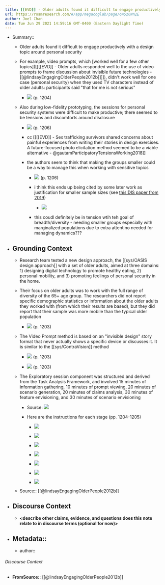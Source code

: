 ```yaml
---
title: [[EVD]] - Older adults found it difficult to engage productively with a design topic around personal security, despite engaging productively with two other topics - [[@lindsayEngagingOlderPeople2012b]]
url: https://roamresearch.com/#/app/megacoglab/page/oWSz6Wn2E
author: Joel Chan
date: Tue Jun 29 2021 14:59:16 GMT-0400 (Eastern Daylight Time)
---
```


- Summary::

    - Older adults found it difficult to engage productively with a design topic around personal security

    - For example, video prompts, which [worked well for a few other topics]([[[[EVD]] - Older adults responded well to the use of video prompts to frame discussion about invisible future technologies - [[@lindsayEngagingOlderPeople2012b]]]]), didn't work well for one case (personal security) when they used TV characters instead of older adults: participants said "that for me is not serious"

        - ![](https://firebasestorage.googleapis.com/v0/b/firescript-577a2.appspot.com/o/imgs%2Fapp%2Fmegacoglab%2Fy-daMe3d01.png?alt=media&token=577849e0-bf07-4c5d-a0c8-3af8aaf40972) (p. 1204)

    - Also during low-fidelity prototyping, the sessions for personal security systems were difficult to make productive; there seemed to be tensions and discomforts around disclosure

        - ![](https://firebasestorage.googleapis.com/v0/b/firescript-577a2.appspot.com/o/imgs%2Fapp%2Fmegacoglab%2FxMnEzXRe4A.png?alt=media&token=c784a3f5-e60d-49b8-a802-6eb721917d00) (p. 1206)

        - cc [[[[EVD]] - Sex trafficking survivors shared concerns about painful experiences from writing their stories in design exercises. A future-focused photo elicitation method seemed to be a viable alternative - @gautamParticipatoryTensionsWorking2018]]

        - the authors seem to think that making the groups smaller could be a way to manage this when working with sensitive topics

            - ![](https://firebasestorage.googleapis.com/v0/b/firescript-577a2.appspot.com/o/imgs%2Fapp%2Fmegacoglab%2Fvb7ctPEHBW.png?alt=media&token=5cd4e3aa-4cce-4273-a09d-dd029b3ad5ab) (p. 1206)

            - i think this ends up being cited by some later work as justification for smaller sample sizes (see [this DIS paper from 2019](https://dl.acm.org/doi/10.1145/3322276.3322317))

                - ![](https://firebasestorage.googleapis.com/v0/b/firescript-577a2.appspot.com/o/imgs%2Fapp%2Fmegacoglab%2FrVeHYltmR0.png?alt=media&token=89d6f9d3-5db3-4b60-9ea2-c3856bcc1409)

            - this coudl definitely be in tension wtih teh goal of breadth/diversity - needing smaller groups especially with marginalized populations due to extra attentino needed for managing dynamics???
- ## **Grounding Context**

    - Research team tested a new design approach, the [[sys/OASIS design approach]] with a set of older adults, aimed at three domains: 1) designing digital technology to promote healthy eating, 2) personal mobility, and 3) promoting feelings of personal security in the home.

    - Their focus on older adults was to work with the full range of diversity of the 65+ age group. The researchers did not report specific demographic statistics or information about the older adults they worked with (from which their results are based), but they did report that their sample was more mobile than the typical older population

        - ![](https://firebasestorage.googleapis.com/v0/b/firescript-577a2.appspot.com/o/imgs%2Fapp%2Fmegacoglab%2FRX16bKrAk8.png?alt=media&token=3f4ae0cc-bcdd-4f34-b1b9-c24ac5d08afc) (p. 1203)

    - The Video Prompt method is based on an "invisible design" story format that never actually shows a specific device or discusses it. It is similar to the [[sys/ContraVision]] method

        - ![](https://firebasestorage.googleapis.com/v0/b/firescript-577a2.appspot.com/o/imgs%2Fapp%2Fmegacoglab%2FeIK7Eb_5Ev.png?alt=media&token=00b9f220-e57b-4f17-b301-940c267976ec) (p. 1203)

        - ![](https://firebasestorage.googleapis.com/v0/b/firescript-577a2.appspot.com/o/imgs%2Fapp%2Fmegacoglab%2FcBeoh6QYuN.png?alt=media&token=b801b578-0eae-4927-809d-687e7c15b8a4) (p. 1203)

    - The Exploratory session component was structured and derived from the Task Analysis Framework, and involved 15 minutes of information gathering, 10 minutes of prompt viewing, 20 minutes of scenario generation, 20 minutes of claims analysis, 30 minutes of feature envisioning, and 30 minutes of scenario envisioning

        - Source: ![](https://firebasestorage.googleapis.com/v0/b/firescript-577a2.appspot.com/o/imgs%2Fapp%2Fmegacoglab%2Fn5jSGVFjvF.png?alt=media&token=495433a8-a390-483d-9090-5bc6e735a6d4)

        - Here are the instructions for each stage (pp. 1204-1205)

            - ![](https://firebasestorage.googleapis.com/v0/b/firescript-577a2.appspot.com/o/imgs%2Fapp%2Fmegacoglab%2FpBO8Epbpbc.png?alt=media&token=90f96c61-32f2-451d-be2f-c28199cfc091)

            - ![](https://firebasestorage.googleapis.com/v0/b/firescript-577a2.appspot.com/o/imgs%2Fapp%2Fmegacoglab%2F9cvdD4FZIw.png?alt=media&token=43d58e7a-c110-46d1-b37d-6e21f8fdffb4)

            - ![](https://firebasestorage.googleapis.com/v0/b/firescript-577a2.appspot.com/o/imgs%2Fapp%2Fmegacoglab%2F2HDI9CkUjm.png?alt=media&token=5a674267-838c-48dd-8483-f28b95bc35e8)

            - ![](https://firebasestorage.googleapis.com/v0/b/firescript-577a2.appspot.com/o/imgs%2Fapp%2Fmegacoglab%2FppChUzeTMJ.png?alt=media&token=c66f86f2-68c7-4d70-89a0-9ed625fa17ee)

            - ![](https://firebasestorage.googleapis.com/v0/b/firescript-577a2.appspot.com/o/imgs%2Fapp%2Fmegacoglab%2F6m7YxKcEsV.png?alt=media&token=82e0fcd1-026a-4ca2-bb31-fcd23b199391)

            - ![](https://firebasestorage.googleapis.com/v0/b/firescript-577a2.appspot.com/o/imgs%2Fapp%2Fmegacoglab%2FCwNsIB_bTa.png?alt=media&token=f7fd8bd4-04ef-4666-8205-bad950b206ae)

            - ![](https://firebasestorage.googleapis.com/v0/b/firescript-577a2.appspot.com/o/imgs%2Fapp%2Fmegacoglab%2FIymojXWQTi.png?alt=media&token=cd1e0882-e6bd-4195-9ba2-6c8f46901a31)

    - Source:: [[@lindsayEngagingOlderPeople2012b]]
- ## **Discourse Context**

    - __<describe other claims, evidence, and questions does this note relate to in discourse terms (optional for now)>__
- ## Metadata::

    - author:: <your name page here>

###### Discourse Context

- **FromSource::** [[@lindsayEngagingOlderPeople2012b]]
